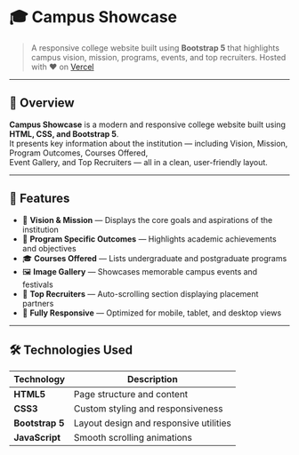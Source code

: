 # 🎓 Campus Showcase

> A responsive college website built using **Bootstrap 5** that highlights campus vision, mission, programs, events, and top recruiters.
> Hosted with ❤️ on [Vercel](https://campus-showcase.vercel.app/)

---

## 🌟 Overview

**Campus Showcase** is a modern and responsive college website built using **HTML, CSS, and Bootstrap 5**.  
It presents key information about the institution — including Vision, Mission, Program Outcomes, Courses Offered,  
Event Gallery, and Top Recruiters — all in a clean, user-friendly layout.

---

## 🏫 Features

- 🎯 **Vision & Mission** — Displays the core goals and aspirations of the institution  
- 📘 **Program Specific Outcomes** — Highlights academic achievements and objectives  
- 🎓 **Courses Offered** — Lists undergraduate and postgraduate programs  
- 🖼️ **Image Gallery** — Showcases memorable campus events and festivals  
- 💼 **Top Recruiters** — Auto-scrolling section displaying placement partners  
- 📱 **Fully Responsive** — Optimized for mobile, tablet, and desktop views  

---

## 🛠️ Technologies Used

| Technology | Description |
|-------------|-------------|
| **HTML5** | Page structure and content |
| **CSS3** | Custom styling and responsiveness |
| **Bootstrap 5** | Layout design and responsive utilities |
| **JavaScript** | Smooth scrolling animations |
